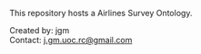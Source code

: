 This repository hosts a Airlines Survey Ontology.

Created by: jgm  
Contact: j.gm.uoc.rc@gmail.com
